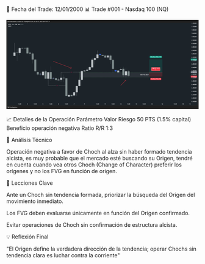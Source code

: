 📅 Fecha del Trade: 12/01/2000
📊 Trade #001 - Nasdaq 100 (NQ)

![Gráfico del Trade](trade_001.png) <!-- Asegúrate que el nombre coincida exactamente -->

📈 Detalles de la Operación
Parámetro	Valor
Riesgo	50 PTS (1.5% capital)
Beneficio	operación negativa
Ratio R/R	1:3

🎯 Análisis Técnico

Operación negativa a favor de Choch al alza sin haber formado tendencia alcista, es muy probable que el mercado esté buscando su Origen, tendré en cuenta cuando vea otros Choch (Change of Character) preferir los orígenes y no los FVG en función de origen.

📌 Lecciones Clave

Ante un Choch sin tendencia formada, priorizar la búsqueda del Origen del movimiento inmediato.

Los FVG deben evaluarse únicamente en función del Origen confirmado.

Evitar operaciones de Choch sin confirmación de estructura alcista.

💡 Reflexión Final

"El Origen define la verdadera dirección de la tendencia; operar Chochs sin tendencia clara es luchar contra la corriente"

